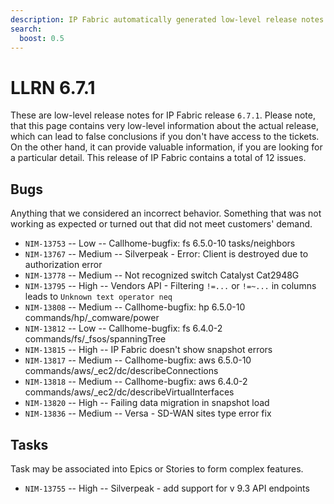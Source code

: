 ```yaml
---
description: IP Fabric automatically generated low-level release notes for version 6.7.1.
search:
  boost: 0.5
---
```


# LLRN 6.7.1

These are low-level release notes for IP Fabric release `6.7.1`. Please note, that this page contains very low-level information about the actual release, which can lead to false conclusions if you don't have access to the tickets. On the other hand, it can provide valuable information, if you are looking for a particular detail. This release of IP Fabric contains a total of 12 issues.

## Bugs

Anything that we considered an incorrect behavior. Something that was not working as expected or turned out that did not meet customers' demand.

- `NIM-13753` -- Low -- Callhome-bugfix: fs 6.5.0-10 tasks/neighbors
- `NIM-13767` -- Medium -- Silverpeak - Error: Client is destroyed due to authorization error
- `NIM-13778` -- Medium -- Not recognized switch Catalyst Cat2948G
- `NIM-13795` -- High -- Vendors API - Filtering `!=...` or `!=~...` in columns leads to `Unknown text operator neq`
- `NIM-13808` -- Medium -- Callhome-bugfix: hp 6.5.0-10 commands/hp/_comware/power
- `NIM-13812` -- Low -- Callhome-bugfix: fs 6.4.0-2 commands/fs/_fsos/spanningTree
- `NIM-13815` -- High -- IP Fabric doesn't show snapshot errors
- `NIM-13817` -- Medium -- Callhome-bugfix: aws 6.5.0-10 commands/aws/_ec2/dc/describeConnections
- `NIM-13818` -- Medium -- Callhome-bugfix: aws 6.4.0-2 commands/aws/_ec2/dc/describeVirtualInterfaces
- `NIM-13820` -- High -- Failing data migration in snapshot load
- `NIM-13836` -- Medium -- Versa - SD-WAN sites type error fix

## Tasks

Task may be associated into Epics or Stories to form complex features.

- `NIM-13755` -- High -- Silverpeak - add support for v 9.3 API endpoints
